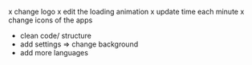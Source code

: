 x change logo
x edit the loading animation
x update time each minute
x change icons of the apps
- clean code/ structure
- add settings => change background
- add more languages
